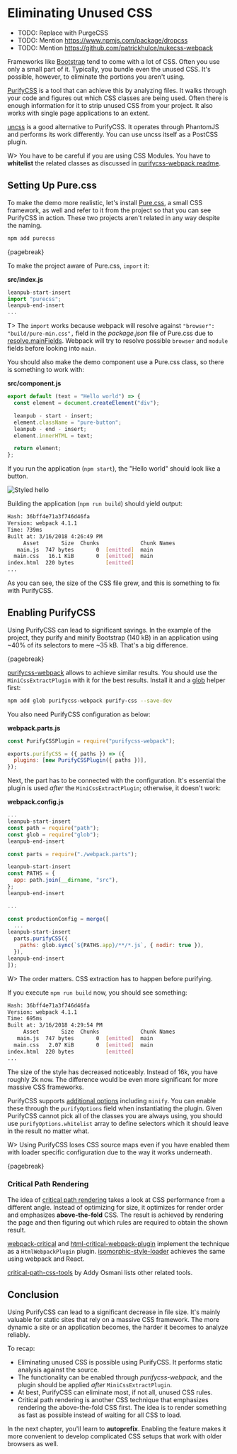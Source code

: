 # Eliminating Unused CSS

- TODO: Replace with PurgeCSS
- TODO: Mention https://www.npmjs.com/package/dropcss
- TODO: Mention https://github.com/patrickhulce/nukecss-webpack

Frameworks like [Bootstrap](https://getbootstrap.com/) tend to come with a lot of CSS. Often you use only a small part of it. Typically, you bundle even the unused CSS. It's possible, however, to eliminate the portions you aren't using.

[PurifyCSS](https://www.npmjs.com/package/purifycss) is a tool that can achieve this by analyzing files. It walks through your code and figures out which CSS classes are being used. Often there is enough information for it to strip unused CSS from your project. It also works with single page applications to an extent.

[uncss](https://www.npmjs.com/package/uncss) is a good alternative to PurifyCSS. It operates through PhantomJS and performs its work differently. You can use uncss itself as a PostCSS plugin.

W> You have to be careful if you are using CSS Modules. You have to **whitelist** the related classes as discussed in [purifycss-webpack readme](https://github.com/webpack-contrib/purifycss-webpack#usage-with-css-modules).

## Setting Up Pure.css

To make the demo more realistic, let's install [Pure.css](http://purecss.io/), a small CSS framework, as well and refer to it from the project so that you can see PurifyCSS in action. These two projects aren't related in any way despite the naming.

```bash
npm add purecss
```

{pagebreak}

To make the project aware of Pure.css, `import` it:

**src/index.js**

```javascript
leanpub-start-insert
import "purecss";
leanpub-end-insert
...
```

T> The `import` works because webpack will resolve against `"browser": "build/pure-min.css",` field in the _package.json_ file of Pure.css due to [resolve.mainFields](https://webpack.js.org/configuration/resolve/#resolve-mainfields). Webpack will try to resolve possible `browser` and `module` fields before looking into `main`.

You should also make the demo component use a Pure.css class, so there is something to work with:

**src/component.js**

```javascript
export default (text = "Hello world") => {
  const element = document.createElement("div");

  leanpub - start - insert;
  element.className = "pure-button";
  leanpub - end - insert;
  element.innerHTML = text;

  return element;
};
```

If you run the application (`npm start`), the "Hello world" should look like a button.

![Styled hello](images/styled-button.png)

Building the application (`npm run build`) should yield output:

```bash
Hash: 36bff4e71a3f746d46fa
Version: webpack 4.1.1
Time: 739ms
Built at: 3/16/2018 4:26:49 PM
     Asset       Size  Chunks             Chunk Names
   main.js  747 bytes       0  [emitted]  main
  main.css   16.1 KiB       0  [emitted]  main
index.html  220 bytes          [emitted]
...
```

As you can see, the size of the CSS file grew, and this is something to fix with PurifyCSS.

## Enabling PurifyCSS

Using PurifyCSS can lead to significant savings. In the example of the project, they purify and minify Bootstrap (140 kB) in an application using ~40% of its selectors to mere ~35 kB. That's a big difference.

{pagebreak}

[purifycss-webpack](https://www.npmjs.com/package/purifycss-webpack) allows to achieve similar results. You should use the `MiniCssExtractPlugin` with it for the best results. Install it and a [glob](https://www.npmjs.org/package/glob) helper first:

```bash
npm add glob purifycss-webpack purify-css --save-dev
```

You also need PurifyCSS configuration as below:

**webpack.parts.js**

```javascript
const PurifyCSSPlugin = require("purifycss-webpack");

exports.purifyCSS = ({ paths }) => ({
  plugins: [new PurifyCSSPlugin({ paths })],
});
```

Next, the part has to be connected with the configuration. It's essential the plugin is used _after_ the `MiniCssExtractPlugin`; otherwise, it doesn't work:

**webpack.config.js**

```javascript
...
leanpub-start-insert
const path = require("path");
const glob = require("glob");
leanpub-end-insert

const parts = require("./webpack.parts");

leanpub-start-insert
const PATHS = {
  app: path.join(__dirname, "src"),
};
leanpub-end-insert

...

const productionConfig = merge([
  ...
leanpub-start-insert
  parts.purifyCSS({
    paths: glob.sync(`${PATHS.app}/**/*.js`, { nodir: true }),
  }),
leanpub-end-insert
]);
```

W> The order matters. CSS extraction has to happen before purifying.

If you execute `npm run build` now, you should see something:

```bash
Hash: 36bff4e71a3f746d46fa
Version: webpack 4.1.1
Time: 695ms
Built at: 3/16/2018 4:29:54 PM
     Asset       Size  Chunks             Chunk Names
   main.js  747 bytes       0  [emitted]  main
  main.css   2.07 KiB       0  [emitted]  main
index.html  220 bytes          [emitted]
...
```

The size of the style has decreased noticeably. Instead of 16k, you have roughly 2k now. The difference would be even more significant for more massive CSS frameworks.

PurifyCSS supports [additional options](https://github.com/purifycss/purifycss#the-optional-options-argument) including `minify`. You can enable these through the `purifyOptions` field when instantiating the plugin. Given PurifyCSS cannot pick all of the classes you are always using, you should use `purifyOptions.whitelist` array to define selectors which it should leave in the result no matter what.

W> Using PurifyCSS loses CSS source maps even if you have enabled them with loader specific configuration due to the way it works underneath.

{pagebreak}

### Critical Path Rendering

The idea of [critical path rendering](https://developers.google.com/web/fundamentals/performance/critical-rendering-path/) takes a look at CSS performance from a different angle. Instead of optimizing for size, it optimizes for render order and emphasizes **above-the-fold** CSS. The result is achieved by rendering the page and then figuring out which rules are required to obtain the shown result.

[webpack-critical](https://www.npmjs.com/package/webpack-critical) and [html-critical-webpack-plugin](https://www.npmjs.com/package/html-critical-webpack-plugin) implement the technique as a `HtmlWebpackPlugin` plugin. [isomorphic-style-loader](https://www.npmjs.com/package/isomorphic-style-loader) achieves the same using webpack and React.

[critical-path-css-tools](https://github.com/addyosmani/critical-path-css-tools) by Addy Osmani lists other related tools.

## Conclusion

Using PurifyCSS can lead to a significant decrease in file size. It's mainly valuable for static sites that rely on a massive CSS framework. The more dynamic a site or an application becomes, the harder it becomes to analyze reliably.

To recap:

- Eliminating unused CSS is possible using PurifyCSS. It performs static analysis against the source.
- The functionality can be enabled through _purifycss-webpack_, and the plugin should be applied _after_ `MiniCssExtractPlugin`.
- At best, PurifyCSS can eliminate most, if not all, unused CSS rules.
- Critical path rendering is another CSS technique that emphasizes rendering the above-the-fold CSS first. The idea is to render something as fast as possible instead of waiting for all CSS to load.

In the next chapter, you'll learn to **autoprefix**. Enabling the feature makes it more convenient to develop complicated CSS setups that work with older browsers as well.
